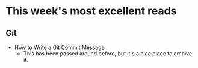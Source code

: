 # This week's most excellent reads

## Git

* [How to Write a Git Commit Message](http://chris.beams.io/posts/git-commit/)
  - This has been passed around before, but it's a nice place to archive it.
